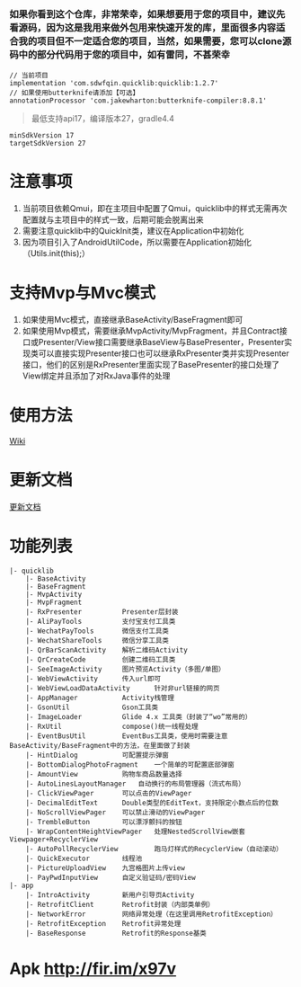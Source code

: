 ### 如果你看到这个仓库，非常荣幸，如果想要用于您的项目中，建议先看源码，因为这是我用来做外包用来快速开发的库，里面很多内容适合我的项目但不一定适合您的项目，当然，如果需要，您可以clone源码中的部分代码用于您的项目中，如有雷同，不甚荣幸

    // 当前项目
    implementation 'com.sdwfqin.quicklib:quicklib:1.2.7'
    // 如果使用butterknife请添加【可选】
    annotationProcessor 'com.jakewharton:butterknife-compiler:8.8.1'

> 最低支持api17，编译版本27，gradle4.4

    minSdkVersion 17
    targetSdkVersion 27
    
# 注意事项

1. 当前项目依赖Qmui，即在主项目中配置了Qmui，quicklib中的样式无需再次配置就与主项目中的样式一致，后期可能会脱离出来
2. 需要注意quicklib中的QuickInit类，建议在Application中初始化
3. 因为项目引入了AndroidUtilCode，所以需要在Application初始化（Utils.init(this);）

# 支持Mvp与Mvc模式

1. 如果使用Mvc模式，直接继承BaseActivity/BaseFragment即可
2. 如果使用Mvp模式，需要继承MvpActivity/MvpFragment，并且Contract接口或Presenter/View接口需要继承BaseView与BasePresenter<T extends BaseView>，Presenter实现类可以直接实现Presenter接口也可以继承RxPresenter<T extends BaseView>类并实现Presenter接口，他们的区别是RxPresenter里面实现了BasePresenter的接口处理了View绑定并且添加了对RxJava事件的处理

# 使用方法

[Wiki](https://github.com/sdwfqin/AndroidQuick/wiki)

# 更新文档

[更新文档](/docs/update.md)

# 功能列表
```
|- quicklib
    |- BaseActivity
    |- BaseFragment
    |- MvpActivity
    |- MvpFragment
    |- RxPresenter          Presenter层封装
    |- AliPayTools          支付宝支付工具类
    |- WechatPayTools       微信支付工具类
    |- WechatShareTools     微信分享工具类
    |- QrBarScanActivity    解析二维码Activity
    |- QrCreateCode         创建二维码工具类
    |- SeeImageActivity     图片预览Activity（多图/单图）
    |- WebViewActivity      传入url即可
    |- WebViewLoadDataActivity      针对非url链接的网页
    |- AppManager           Activity栈管理
    |- GsonUtil             Gson工具类
    |- ImageLoader          Glide 4.x 工具类（封装了“wo”常用的）
    |- RxUtil               compose()统一线程处理
    |- EventBusUtil         EventBus工具类，使用时需要注意BaseActivity/BaseFragment中的方法，在里面做了封装
    |- HintDialog           可配置提示弹窗
    |- BottomDialogPhotoFragment    一个简单的可配置底部弹窗
    |- AmountView           购物车商品数量选择
    |- AutoLinesLayoutManager   自动换行的布局管理器（流式布局）
    |- ClickViewPager       可以点击的ViewPager
    |- DecimalEditText      Double类型的EditText，支持限定小数点后的位数
    |- NoScrollViewPager    可以禁止滑动的ViewPager
    |- TrembleButton        可以漂浮颤抖的按钮
    |- WrapContentHeightViewPager   处理NestedScrollView嵌套Viewpager+RecyclerView
    |- AutoPollRecyclerView         跑马灯样式的RecyclerView（自动滚动）
    |- QuickExecutor        线程池
    |- PictureUploadView    九宫格图片上传view
    |- PayPwdInputView      自定义验证码/密码View
|- app
    |- IntroActivity        新用户引导页Activity
    |- RetrofitClient       Retrofit封装（内部类单例）
    |- NetworkError         网络异常处理（在这里调用RetrofitException）
    |- RetrofitException    Retrofit异常处理
    |- BaseResponse         Retrofit的Response基类
```

# Apk http://fir.im/x97v